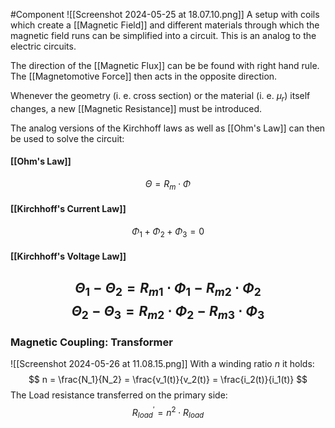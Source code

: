 #Component 
![[Screenshot 2024-05-25 at 18.07.10.png]]
A setup with coils which create a [[Magnetic Field]] and different materials through which the magnetic field runs can be simplified into a circuit. This is an analog to the electric circuits. 

The direction of the [[Magnetic Flux]] can be be found with right hand rule. The [[Magnetomotive Force]] then acts in the opposite direction. 

Whenever the geometry (i. e. cross section) or the material (i. e. $\mu_r$) itself changes, a new [[Magnetic Resistance]] must be introduced. 

The analog versions of the Kirchhoff laws as well as [[Ohm's Law]] can then be used to solve the circuit: 
#### [[Ohm's Law]]
$$
\Theta = R_m \cdot \Phi
$$
#### [[Kirchhoff's Current Law]]
$$
\Phi_1 + \Phi_2 + \Phi_3 = 0
$$
#### [[Kirchhoff's Voltage Law]]
$$
\Theta_1 - \Theta_2 = R_{m1} \cdot \Phi_1 - R_{m2} \cdot \Phi_2
$$
$$
\Theta_2 - \Theta_3 = R_{m2} \cdot \Phi_2 - R_{m3} \cdot \Phi_3
$$
----
### Magnetic Coupling: Transformer

![[Screenshot 2024-05-26 at 11.08.15.png]]
With a winding ratio $n$ it holds: 
$$
n = \frac{N_1}{N_2} = \frac{v_1(t)}{v_2(t)} = \frac{i_2(t)}{i_1(t)} 
$$
The Load resistance transferred on the primary side: 
$$
R^{'}_{load} = n^2 \cdot R_{load}
$$
